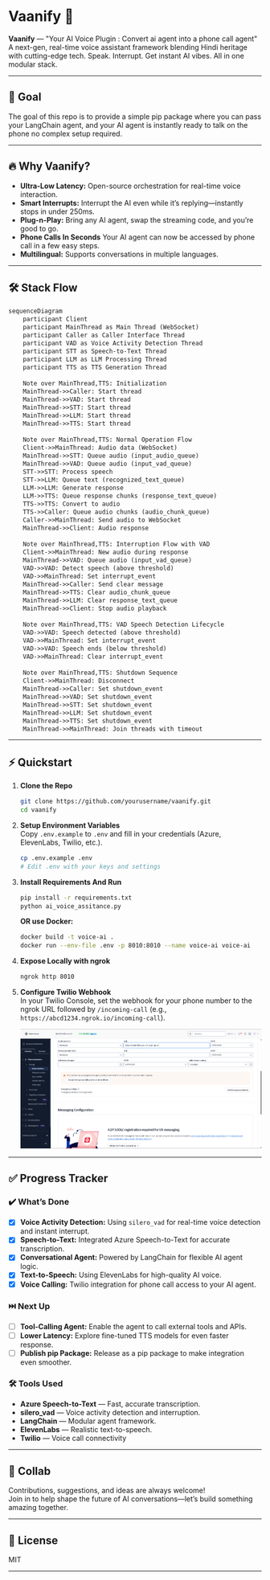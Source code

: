 # Vaanify 🚀

**Vaanify** — "Your AI Voice Plugin : Convert ai agent into a phone call agent"  
A next-gen, real-time voice assistant framework blending Hindi heritage with cutting-edge tech.
Speak. Interrupt. Get instant AI vibes. All in one modular stack.

---

## 🎯 Goal

The goal of this repo is to provide a simple pip package where you can pass your LangChain agent, and your AI agent is instantly ready to talk on the phone no complex setup required.

---

## 🔥 Why Vaanify?

- **Ultra-Low Latency:** Open-source orchestration for real-time voice interaction.
- **Smart Interrupts:** Interrupt the AI even while it’s replying—instantly stops in under 250ms.
- **Plug-n-Play:** Bring any AI agent, swap the streaming code, and you’re good to go.
- **Phone Calls In Seconds** Your AI agent can now be accessed by phone call in a few easy steps.
- **Multilingual:** Supports conversations in multiple languages.

---

## 🛠️ Stack Flow

```mermaid
sequenceDiagram
    participant Client
    participant MainThread as Main Thread (WebSocket)
    participant Caller as Caller Interface Thread
    participant VAD as Voice Activity Detection Thread
    participant STT as Speech-to-Text Thread
    participant LLM as LLM Processing Thread
    participant TTS as TTS Generation Thread
    
    Note over MainThread,TTS: Initialization
    MainThread->>Caller: Start thread
    MainThread->>VAD: Start thread
    MainThread->>STT: Start thread
    MainThread->>LLM: Start thread
    MainThread->>TTS: Start thread
    
    Note over MainThread,TTS: Normal Operation Flow
    Client->>MainThread: Audio data (WebSocket)
    MainThread->>STT: Queue audio (input_audio_queue)
    MainThread->>VAD: Queue audio (input_vad_queue)
    STT->>STT: Process speech
    STT->>LLM: Queue text (recognized_text_queue)
    LLM->>LLM: Generate response
    LLM->>TTS: Queue response chunks (response_text_queue)
    TTS->>TTS: Convert to audio
    TTS->>Caller: Queue audio chunks (audio_chunk_queue)
    Caller->>MainThread: Send audio to WebSocket
    MainThread->>Client: Audio response
    
    Note over MainThread,TTS: Interruption Flow with VAD
    Client->>MainThread: New audio during response
    MainThread->>VAD: Queue audio (input_vad_queue)
    VAD->>VAD: Detect speech (above threshold)
    VAD->>MainThread: Set interrupt_event
    MainThread->>Caller: Send clear message
    MainThread->>TTS: Clear audio_chunk_queue
    MainThread->>LLM: Clear response_text_queue
    MainThread->>Client: Stop audio playback
    
    Note over MainThread,TTS: VAD Speech Detection Lifecycle
    VAD->>VAD: Speech detected (above threshold)
    VAD->>MainThread: Set interrupt_event
    VAD->>VAD: Speech ends (below threshold)
    VAD->>MainThread: Clear interrupt_event
    
    Note over MainThread,TTS: Shutdown Sequence
    Client->>MainThread: Disconnect
    MainThread->>Caller: Set shutdown_event
    MainThread->>VAD: Set shutdown_event
    MainThread->>STT: Set shutdown_event
    MainThread->>LLM: Set shutdown_event
    MainThread->>TTS: Set shutdown_event
    MainThread->>MainThread: Join threads with timeout
```

---

## ⚡ Quickstart

1. **Clone the Repo**

   ```bash
   git clone https://github.com/yourusername/vaanify.git
   cd vaanify
   ```

2. **Setup Environment Variables**  
   Copy `.env.example` to `.env` and fill in your credentials (Azure, ElevenLabs, Twilio, etc.).

   ```bash
   cp .env.example .env
   # Edit .env with your keys and settings
   ```

3. **Install Requirements And Run**

   ```bash
   pip install -r requirements.txt
   python ai_voice_assitance.py
   ```

   **OR use Docker:**

   ```bash
   docker build -t voice-ai .
   docker run --env-file .env -p 8010:8010 --name voice-ai voice-ai
   ```

4. **Expose Locally with ngrok**

   ```bash
   ngrok http 8010
   ```

5. **Configure Twilio Webhook**  
   In your Twilio Console, set the webhook for your phone number to the ngrok URL followed by `/incoming-call` (e.g., `https://abcd1234.ngrok.io/incoming-call`).

   ![Twilio Webhook Setup Example](images\twilio.png)

---

## ✅ Progress Tracker

### ✔️ What’s Done
- [x] **Voice Activity Detection:** Using `silero_vad` for real-time voice detection and instant interrupt.
- [x] **Speech-to-Text:** Integrated Azure Speech-to-Text for accurate transcription.
- [x] **Conversational Agent:** Powered by LangChain for flexible AI agent logic.
- [x] **Text-to-Speech:** Using ElevenLabs for high-quality AI voice.
- [x] **Voice Calling:** Twilio integration for phone call access to your AI agent.

### ⏭️ Next Up
- [ ] **Tool-Calling Agent:** Enable the agent to call external tools and APIs.
- [ ] **Lower Latency:** Explore fine-tuned TTS models for even faster response.
- [ ] **Publish pip Package:** Release as a pip package to make integration even smoother.

### 🛠️ Tools Used
- **Azure Speech-to-Text** — Fast, accurate transcription.
- **silero_vad** — Voice activity detection and interruption.
- **LangChain** — Modular agent framework.
- **ElevenLabs** — Realistic text-to-speech.
- **Twilio** — Voice call connectivity

---

## 🤝 Collab

Contributions, suggestions, and ideas are always welcome!  
Join in to help shape the future of AI conversations—let’s build something amazing together.

---

## 📜 License

MIT

---